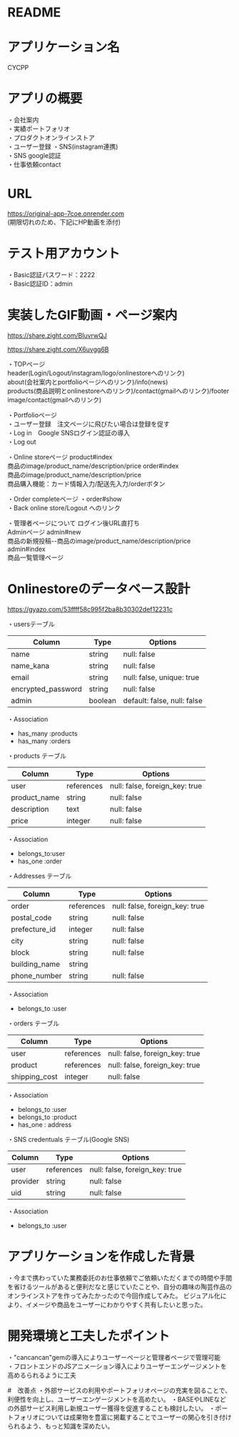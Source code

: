 # README

# アプリケーション名
CYCPP

# アプリの概要
・会社案内<br>
・実績ポートフォリオ<br>
・プロダクトオンラインストア<br>
・ユーザー登録
・SNS(instagram連携)<br>
・SNS google認証<br>
・仕事依頼contact<br>

# URL
https://original-app-7coe.onrender.com<br>
(期限切れのため、下記にHP動画を添付)

# テスト用アカウント
・Basic認証パスワード：2222<br>
・Basic認証ID：admin<br>

# 実装したGIF動画・ページ案内

https://share.zight.com/BluvrwQJ

https://share.zight.com/X6uvgg6B

・TOPページ<br>
header(Login/Logout/instagram/logo/onlinestoreへのリンク)<br>
about(会社案内とportfolioページへのリンク)/info(news)<br>
products(商品説明とonlinestoreへのリンク)/contact(gmailへのリンク)/footer<br>
image/contact(gmailへのリンク)
<br>

・Portfolioページ<br>
・ユーザー登録　注文ページに飛びたい場合は登録を促す<br>
・Log in　Google SNSログイン認証の導入<br>
・Log out<br>

・Online storeページ
product#index<br>
商品のimage/product_name/description/price
order#index<br>
商品のimage/product_name/description/price<br>
商品購入機能：カード情報入力/配送先入力/orderボタン<br>

・Order completeページ
・order#show<br>
・Back online store/Logout へのリンク<br>

・管理者ページについて ログイン後URL直打ち<br>
Adminページ admin#new<br>
商品の新規投稿--商品のimage/product_name/description/price<br>
admin#index<br>
商品一覧管理ページ

# Onlinestoreのデータベース設計

https://gyazo.com/53ffff58c995f2ba8b30302def12231c

・usersテーブル

| Column             | Type       | Options     |
| ------             | ------     | ----------- |
| name               | string     | null: false |
| name_kana          | string     | null: false |
| email              | string     | null: false, unique: true |
| encrypted_password | string     | null: false |
| admin              | boolean    | default: false, null: false |

・Association

- has_many :products
- has_many :orders


・products テーブル

| Column       | Type       | Options     |
| ------       | ------     | ----------- |
| user         | references | null: false, foreign_key: true |
| product_name | string     | null: false |
| description  | text       | null: false |
| price        | integer    | null: false |

・Association

- belongs_to:user
- has_one :order

・Addresses テーブル

| Column        | Type       | Options                        |
| ------        | ---------- | ------------------------------ |
| order         | references | null: false, foreign_key: true |
| postal_code   | string     | null: false |
| prefecture_id | integer    | null: false |
| city          | string     | null: false |
| block         | string     | null: false |
| building_name | string     | 
| phone_number  | string     | null: false |

・Association

- belongs_to :user


・orders テーブル

| Column        | Type       | Options                        |
| ------        | ---------- | ------------------------------ |
| user          | references | null: false, foreign_key: true |
| product       | references | null: false, foreign_key: true |
| shipping_cost | integer    | null: false |

・Association

- belongs_to :user
- belongs_to :product
- has_one : address

・SNS credentuals テーブル(Google SNS)

| Column        | Type       | Options                        |
| ------        | ---------- | ------------------------------ |
| user          | references | null: false, foreign_key: true |
| provider      | string     | null: false |
| uid           | string     | null: false |

・Association

- belongs_to :user

# アプリケーションを作成した背景
・今まで携わっていた業務委託のお仕事依頼でご依頼いただくまでの時間や手間を省けるツールがあると便利だなと感じていたことや、自分の趣味の陶芸作品のオンラインストアを作ってみたかったので今回作成してみた。
ビジュアル化により、イメージや商品をユーザーにわかりやすく共有したいと思った。

# 開発環境と工夫したポイント

・"cancancan"gemの導入によりユーザーページと管理者ページで管理可能<br>
・フロントエンドのJSアニメーション導入によりユーザーエンゲージメントを高めるられるように工夫

#　改善点
・外部サービスの利用やポートフォリオページの充実を図ることで、利便性を向上し、ユーザーエンゲージメントを高めたい。
・BASEやLINEなどの外部サービス利用し新規ユーザー獲得を促進することも検討したい。
・ポートフォリオについては成果物を豊富に掲載することでユーザーの関心を引き付けられるよう、もっと知識を深めたい。


